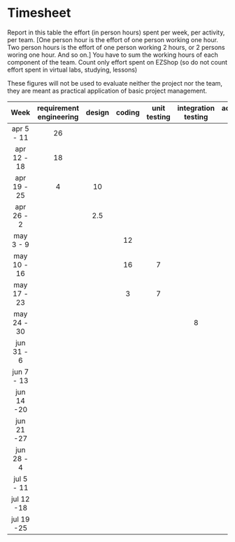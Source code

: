 # Timesheet

Report in this table the effort (in person hours) spent per week, per activity, per team. 
[One person hour is the effort of one person working one hour.
Two person hours is the effort of one person working 2 hours, or 2 persons woring one hour. And so on.]
You have to sum the working hours of each component of the team.
Count only effort spent on EZShop (so do not count effort spent in virtual labs, studying, lessons)

These figures will not be used to evaluate neither the project nor the team, they are meant as practical application of basic project management.

| Week | requirement engineering | design | coding | unit testing | integration testing | acceptance testing | management | git maven |
|:-----------:|:--------:|:-----------:|:-----------:|:----------:|:------------:|:---------------:|:-------------:|:--------------:|
| apr 5 - 11 |26 | | | | | | | |
| apr 12 - 18| 18| | | | | | | | 
| apr 19 - 25| 4| 10| | | | | | | 
| apr 26 - 2 | |2.5 | | | | | | | 
| may 3 - 9  | | |12 | | | | |1 | 
| may 10 - 16| | |16 | 7| | | | | 
| may 17 - 23| | | 3| 7| | | | | 
| may 24 - 30| | | | |8 | | | | 
| jun 31 - 6 | | | | | |5.5 | | | 
| jun 7 - 13 | | | | | | |10 | | 
| jun 14 -20 | | | | | | | | | 
| jun 21 -27 | | | | | | | | | 
| jun 28 - 4 | | | | | | | | | 
| jul 5 - 11 | | | | | | | | | 
| jul 12 -18 | | | | | | | | |
| jul 19 -25 | | | | | | | | |


